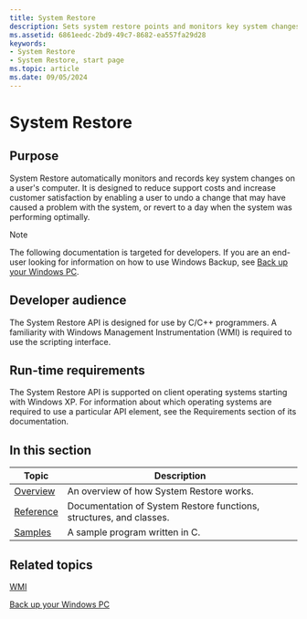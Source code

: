 ```yaml
---
title: System Restore
description: Sets system restore points and monitors key system changes from a program to enable a rollback of the system to a previous state. Write automatic recovery code or wmi script to restore system state to a registered restore point.
ms.assetid: 6861eedc-2bd9-49c7-8682-ea557fa29d28
keywords:
- System Restore
- System Restore, start page
ms.topic: article
ms.date: 09/05/2024
---
```


# System Restore

## Purpose

System Restore automatically monitors and records key system changes on a user's computer. It is designed to reduce support costs and increase customer satisfaction by enabling a user to undo a change that may have caused a problem with the system, or revert to a day when the system was performing optimally.

> [!NOTE]
> The following documentation is targeted for developers. If you are an end-user looking for information on how to use Windows Backup, see [Back up your Windows PC](https://support.microsoft.com/windows/back-up-your-windows-pc-87a81f8a-78fa-456e-b521-ac0560e32338).

## Developer audience

The System Restore API is designed for use by C/C++ programmers. A familiarity with Windows Management Instrumentation (WMI) is required to use the scripting interface.

## Run-time requirements

The System Restore API is supported on client operating systems starting with Windows XP. For information about which operating systems are required to use a particular API element, see the Requirements section of its documentation.

## In this section

| Topic                                    | Description                                                         |
|------------------------------------------|---------------------------------------------------------------------|
| [Overview](about-system-restore.md)      | An overview of how System Restore works.                            |
| [Reference](system-restore-reference.md) | Documentation of System Restore functions, structures, and classes. |
| [Samples](using-system-restore.md)       | A sample program written in C.                                      |

## Related topics

[WMI](/windows/win32/WmiSdk/wmi-start-page)

[Back up your Windows PC](https://support.microsoft.com/windows/back-up-your-windows-pc-87a81f8a-78fa-456e-b521-ac0560e32338)
